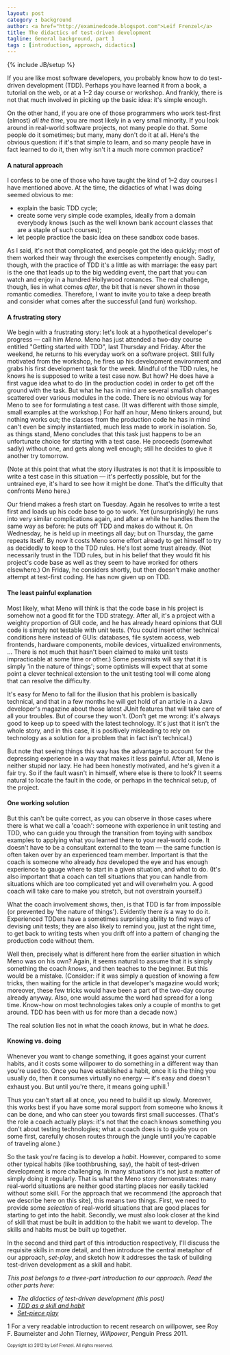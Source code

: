 ```yaml
---
layout: post
category : background
author: <a href="http://examinedcode.blogspot.com">Leif Frenzel</a>
title: The didactics of test-driven development
tagline: General background, part 1
tags : [introduction, approach, didactics]
---
```

{% include JB/setup %}

If you are like most software developers, you probably know how to do 
test-driven development (TDD). Perhaps you have learned it from a book, a
tutorial on the web, or at a 1&ndash;2 day course or workshop. And frankly,
there is not that much involved in picking up the basic idea: it's simple 
enough.

On the other hand, if you are one of those programmers who work test-first
(almost) _all the time_, you are most likely in a very small minority. If you
look around in real-world software projects, not many people do that. Some
people do it sometimes; but many, many don't do it at all. Here's the obvious
question: if it's that simple to learn, and so many people have in fact 
learned to do it, then why isn't it a much more common practice?


#### A natural approach

I confess to be one of those who have taught the kind of 1&ndash;2 day courses
I have mentioned above. At the time, the didactics of what I was doing seemed
obvious to me:

<ul>
  <li>explain the basic TDD cycle;</li>
  <li>create some very simple code examples, ideally from a domain everybody
  knows (such as the well known bank account classes that are a staple of
  such courses);</li>
  <li>let people practice the basic idea on these sandbox code bases.</li>
</ul>

As I said, it's not that complicated, and people got the idea quickly; most
of them worked their way through the exercises competently enough. Sadly,
though, with the practice of TDD it's a little as with marriage: the easy part
is the one that leads up to the big wedding event, the part that you can watch
and enjoy in a hundred Hollywood romances. The real challenge, though, lies
in what comes _after_, the bit that is never shown in those romantic comedies. 
Therefore, I want to invite you to take a deep breath and consider what comes
after the successful (and fun) workshop.


#### A frustrating story

We begin with a frustrating story: let's look at a hypothetical developer's
progress &mdash; call him _Meno_. Meno has just attended a two-day course
entitled "Getting started with TDD", last Thursday and Friday. After the
weekend, he returns to his everyday work on a software project. Still fully
motivated from the workshop, he fires up his development environment and grabs
his first development task for the week. Mindful of the TDD rules, he knows he
is supposed to write a test case now. But how? He does have a first vague idea
what to do (in the production code) in order to get off the ground with the
task. But what he has in mind are several smallish changes scattered over 
various modules in the code. There is no obvious way for Meno to see for
formulating a test case. (It was different with those simple, small examples
at the workshop.) For half an hour, Meno tinkers around, but nothing works 
out; the classes from the production code he has in mind can't even be simply
instantiated, much less made to work in isolation. So, as things stand, Meno
concludes that this task just happens to be an unfortunate choice for starting
with a test case. He proceeds (somewhat sadly) without one, and gets along well
enough; still he decides to give it another try tomorrow.

(Note at this point that what the story illustrates is not that it is 
impossible to write a test case in this situation &mdash; it's perfectly 
possible, but for the untrained eye, it's hard to see how it might be done.
That's the difficulty that confronts Meno here.)

Our friend makes a fresh start on Tuesday. Again he resolves to write a test
first and loads up his code base to go to work. Yet (unsurprisingly) he runs
into very similar complications again, and after a while he handles them the
same way as before: he puts off TDD and makes do without it. On Wednesday, he
is held up in meetings all day; but on Thursday, the game repeats itself. By
now it costs Meno some effort already to get himself to try as decidedly to
keep to the TDD rules. He's lost some trust already. (Not necessarily trust in
the TDD rules, but in his belief that they would fit his project's code base
as well as they seem to have worked for others elsewhere.)  On Friday, he
considers shortly, but then doesn't make another attempt at test-first coding.
He has now given up on TDD.


#### The least painful explanation

Most likely, what Meno will think is that the code base in his project is
somehow not a good fit for the TDD strategy. After all, it's a project with
a weighty proportion of GUI code, and he has already heard opinions that GUI
code is simply not testable with unit tests. (You could insert other technical
conditions here instead of GUIs: databases, file system access, web frontends,
hardware components, mobile devices, virtualized environments, ... There is
not much that hasn't been claimed to make unit tests impracticable at some
time or other.) Some pessimists will say that it is simply 'in the nature of
things'; some optimists will expect that at some point a clever technical
extension to the unit testing tool will come along that can resolve the
difficulty.

It's easy for Meno to fall for the illusion that his problem is basically
technical, and that in a few months he will get hold of an article in a 
Java developer's magazine about those latest JUnit features that will take
care of all your troubles. But of course they won't. (Don't get me wrong: it's
always good to keep up to speed with the latest technology. It's just that it
isn't the whole story, and in this case, it is positively misleading to rely
on technology as a solution for a problem that in fact isn't technical.)

But note that seeing things this way has the advantage to account for the
depressing experience in a way that makes it less painful. After all, Meno is
neither stupid nor lazy. He had been honestly motivated, and he's given it a
fair try. So if the fault wasn't in himself, where else is there to look? It
seems natural to locate the fault in the code, or perhaps in the technical
setup, of the project.


#### One working solution

But this can't be quite correct, as you can observe in those cases where there
is what we call a 'coach': someone with experience in unit testing and TDD, who
can guide you through the transition from toying with sandbox examples to 
applying what you learned there to your real-world code. It doesn't have to
be a consultant external to the team &mdash; the same function is often taken
over by an experienced team member. Important is that the coach is someone who
already _has_ developed the eye and has enough experience to gauge where to 
start in a given situation, and what to do. (It's also important that a coach
can tell situations that you can handle from situations which are too 
complicated yet and will overwhelm you. A good coach will take care to make
you stretch, but not overstrain yourself.)

What the coach involvement shows, then, is that TDD is far from impossible (or
prevented by 'the nature of things'). Evidently there _is_ a way to do it. 
Experienced TDDers have a sometimes surprising ability to find ways of devising
unit tests; they are also likely to remind you, just at the right time, to get
back to writing tests when you drift off into a pattern of changing the
production code without them. 

Well then, precisely what is different here from the earlier situation in which
Meno was on his own? Again, it seems natural to assume that it is simply 
something the coach _knows_, and then teaches to the beginner. But this would 
be a mistake. (Consider: if it was simply a question of knowing a few tricks, 
then waiting for the article in that developer's magazine would work; moreover,
these few tricks would have been a part of the two-day course already anyway. 
Also, one would assume the word had spread for a long time. Know-how on most 
technologies takes only a couple of months to get around. TDD has been with us
for more than a decade now.) 

The real solution lies not in what the coach _knows_, but in what he _does_.


#### Knowing vs. doing

Whenever you want to change something, it goes against your current habits,
and it costs some willpower to do something in a different way than you're
used to. Once you have established a habit, once it is the thing you usually 
do, then it consumes virtually no energy &mdash; it's easy and doesn't exhaust
you. But until you're there, it means going uphill.<sup>1</sup>

Thus you can't start all at once, you need to build it up slowly. Moreover,
this works best if you have some moral support from someone who knows it can
be done, and who can steer you towards first small successes. (That's the role
a coach actually plays: it's not that the coach knows something you don't 
about testing technologies; what a coach does is to guide you on some first,
carefully chosen routes through the jungle until you're capable of traveling
alone.)

So the task you're facing is to develop a _habit_. However, compared to some
other typical habits (like toothbrushing, say), the habit of test-driven 
development is more challenging. In many situations it's not just a matter of
simply doing it regularly. That is what the Meno story demonstrates: many
real-world situations are neither good starting places nor easily tackled 
without some skill. For the approach that we recommend (the approach that we 
describe here on this site), this means two things. First, we need to provide
some _selection_ of real-world situations that are good places for starting to
get into the habit. Secondly, we must also look closer at the kind of skill 
that must be built in addition to the habit we want to develop. The skills and 
habits must be built up together.

In the second and third part of this introduction respectively, I'll discuss
the requisite skills in more detail, and then introduce the central metaphor
of our approach, _set-play_, and sketch how it addresses the task of building
test-driven development as a skill and habit.


_This post belongs to a three-part introduction to our approach. Read the
other parts here:_

*   _The didactics of test-driven development (this post)_ 
*   [_TDD as a skill and habit_](http://andrena.github.com/reality-tdd/background/2012/07/11/skills-and-habits/)
*   [_Set-piece play_](http://andrena.github.com/reality-tdd/background/2012/07/10/set-play/)

1 For a very readable introduction to recent research on willpower, 
see Roy F. Baumeister and John Tierney, _Willpower_, Penguin Press 2011.

<sub><sup>Copyright (c) 2012 by Leif Frenzel. All rights reserved.</sup></sub>